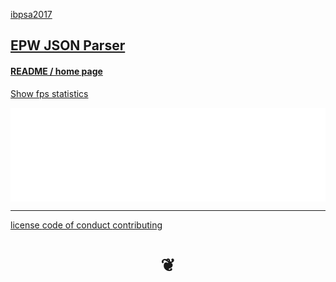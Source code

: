 <p><a href="https://ibpsa2017.github.io/" target="_top" >ibpsa2017</a></p>

## [EPW JSON Parser]( index.html )


#### [README / home page]( #README.md )


<a href="javascript:(function(){var script=document.createElement('script');script.onload=function(){var stats=new Stats();document.body.appendChild(stats.dom);requestAnimationFrame(function loop(){stats.update();requestAnimationFrame(loop)});};script.src='https://rawgit.com/mrdoob/stats.js/master/build/stats.min.js';document.head.appendChild(script);})()" title="Mr.doob's Stats.js" >Show fps statistics</a>



<iframe id = "ifrMenu" src = "../epw-json-menu/mnu-epw-json-ui.html"  width = "100%" frameBorder = "0" ></iframe>



***

[license         ]( #../pages/license.md )
[code of conduct ]( #../pages/code-of-conduct.md )
[contributing    ]( #../pages/contributing.md )

<h1 style=text-align:center; > &#x2766; </h1>
